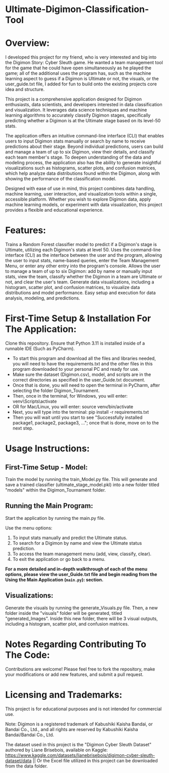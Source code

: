 # Ultimate-Digimon-Classification-Tool

# Overview:

I developed this project for my friend, who is very interested and big into the Digimon Story: Cyber Sleuth game. He wanted a team management tool for the game that he could have open simultaneously as he played the game; all of the additional uses the program has, such as the machine learning aspect to guess if a Digimon is Ultimate or not, the visuals, or the user_guide.txt file, I added for fun to build onto the existing projects core idea and structure.

This project is a comprehensive application designed for Digimon enthusiasts, data scientists, and developers interested in data classification and visualization. It leverages data science techniques and machine learning algorithms to accurately classify Digimon stages, specifically predicting whether a Digimon is at the Ultimate stage based on its level-50 stats.

The application offers an intuitive command-line interface (CLI) that enables users to input Digimon stats manually or search by name to receive predictions about their stage. Beyond individual predictions, users can build and manage a team of up to six Digimon, view their details, and classify each team member's stage. To deepen understanding of the data and modeling process, the application also has the ability to generate insightful visualizations such as histograms, scatter plots, and confusion matrices, which help analyze data distributions found within the Digimon, along with showing the performance of the classification model.

Designed with ease of use in mind, this project combines data handling, machine learning, user interaction, and visualization tools within a single, accessible platform. Whether you wish to explore Digimon data, apply machine learning models, or experiment with data visualization, this project provides a flexible and educational experience.

# Features:

Trains a Random Forest classifier model to predict if a Digimon's stage is Ultimate, utilizing each Digimon's stats at level 50.
Uses the command-line interface (CLI) as the interface between the user and the program, allowing the user to input stats, name-based queries, enter the Team Management Menu, or enter any other entry into the program's console.
Allows the user to manage a team of up to six Digimon: add by name or manually input stats, view the team, classify whether the Digimon in a team are Ultimate or not, and clear the user's team.
Generate data visualizations, including a histogram, scatter plot, and confusion matrices, to visualize data distributions and model performance.
Easy setup and execution for data analysis, modeling, and predictions.

# First-Time Setup & Installation For The Application:

Clone this repository.
Ensure that Python 3.11 is installed inside of a runnable IDE (Such as PyCharm).

- To start this program and download all the files and libraries needed, you will need to have the requirements.txt and the other files in this program downloaded to your personal PC and ready for use.
- Make sure the dataset (Digimon.csv), model, and scripts are in the correct directories as specified in the user_Guide.txt document.
- Once that is done, you will need to open the terminal in PyCharm, after selecting the folder Digimon_Tournament.
- Then, once in the terminal, for Windows, you will enter: venv\Scripts\activate
- OR for Mac/Linux, you will enter: source venv/bin/activate
- Next, you will type into the terminal: pip install -r requirements.txt
- Then you will wait until you start to see "Successfully installed package1, package2, package3, ..."; once that is done, move on to the next step.

# Usage Instructions:

## First-Time Setup - Model:

Train the model by running the train_Model.py file.
This will generate and save a trained classifier (ultimate_stage_model.pkl) into a new folder titled "models" within the Digimon_Tournament folder.

## Running the Main Program:

Start the application by running the main.py file.

Use the menu options:
1. To input stats manually and predict the Ultimate status.
2. To search for a Digimon by name and view the Ultimate status prediction.
3. To access the team management menu (add, view, classify, clear).
0. To exit the application or go back to a menu.

**For a more detailed and in-depth walkthrough of each of the menu options, please view the user_Guide.txt file and begin reading from the **Using the Main Application (`main.py`):** section.**

## Visualizations:
Generate the visuals by running the generate_Visuals.py file.
Then, a new folder inside the "visuals" folder will be generated, titled "generated_Images". Inside this new folder, there will be 3 visual outputs, including a histogram, scatter plot, and confusion matrices.

# Notes Regarding Contributing To The Code:
Contributions are welcome! Please feel free to fork the repository, make your modifications or add new features, and submit a pull request.

# Licensing and Trademarks:
This project is for educational purposes and is not intended for commercial use.

Note: Digimon is a registered trademark of Kabushiki Kaisha Bandai, or Bandai Co., Ltd., and all rights are reserved by Kabushiki Kaisha Bandai/Bandai Co., Ltd.

The dataset used in this project is the "Digimon Cyber Sleuth Dataset" authored by Liane Brisebois, available on Kaggle: https://www.kaggle.com/datasets/lianebrisebois/digimon-cyber-sleuth-dataset/data  || Or the Excel file utilized in this project can be downloaded from the data folder.
